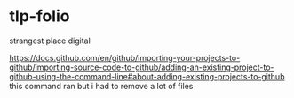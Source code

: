 # tlp-folio

strangest place digital

https://docs.github.com/en/github/importing-your-projects-to-github/importing-source-code-to-github/adding-an-existing-project-to-github-using-the-command-line#about-adding-existing-projects-to-github
this command ran but i had to remove a lot of files
